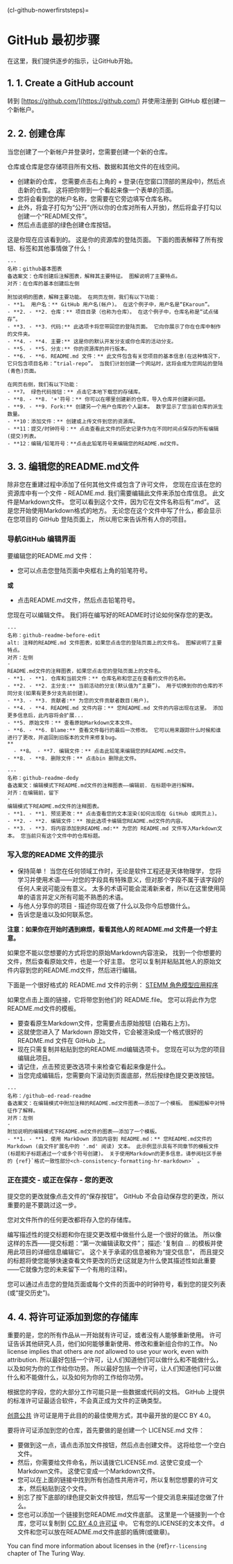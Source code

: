 (cl-github-nowerfirststeps)=
# GitHub 最初步骤

在这里，我们提供逐步的指示，让GitHub开始。

## 1. 1. Create a GitHub account

转到 [https://github.com/](https://github.com/) 并使用注册到 GitHub 框创建一个新帐户。

## 2. 2. 创建仓库

当您创建了一个新帐户并登录时，您需要创建一个新的仓库。

仓库或仓库是您存储项目所有文档、数据和其他文件的在线空间。

* 创建新的仓库， 您需要点击右上角的 + 登录(在您窗口顶部的黑段中)，然后点击新的仓库。 这将把你带到一个看起来像一个表单的页面。
* 您将会看到您的帐户名称，您需要在它旁边填写仓库名称。
* 此外，将盒子打勾为“公开”(所以你的仓库对所有人开放)，然后将盒子打勾以创建一个“README文件”。
* 然后点击底部的绿色创建仓库按钮。

这是你现在应该看到的。 这是你的资源库的登陆页面。 下面的图表解释了所有按钮、标签和其他事情做了什么！

```{figure} ../../figures/github-basic-diagram.jpg
---
名称：github基本图表
备选案文：仓库创建后注解图表，解释其主要特征。 图解说明了主要特点。
对齐：在仓库的基本创建后左侧
-
附加说明的图表，解释主要功能。 在网页左侧，我们有以下功能：
- **1。 用户名：** GitHub 用户名(帐户)。 在这个例子中，用户名是“EKaroun”。
- **2. - **2. 仓库：** 项目目录（也称为仓库）。 在这个例子中，仓库名称是“试点储存”。
- **3. - **3. 代码:** 此选项卡将您带回您的登陆页面。 它向你展示了你在仓库中制作的文件夹。
- **4. - **4. 主要:** 这是你的默认开发分支或你仓库的活动分支。
- **5. - **5. 分支:** 你的资源库的并行版本。
- **6. - **6. README.md 文件：** 此文件包含有关您项目的基本信息(在这种情况下，它只包含项目名称：“trial-repo”。 当我们计划创建一个网站时，这将会成为您网站的登陆(青色)页面。

在网页右侧，我们有以下功能：
- **7。 绿色代码按钮：** 点击它本地下载您的存储库。
- **8. - **8. '+'符号：** 你可以在哪里创建新的仓库，导入仓库并创建新问题。
- **9. - **9. Fork:** 创建另一个用户仓库的个人副本。 数字显示了您当前仓库的派生数量。
- **10：添加文件：** 创建或上传文件到您的资源库。
- **11：提交/时钟符号：** 点击查看此文件的历史记录作为在不同时间点保存的所有编辑(提交)列表。
- **12：编辑/铅笔符号：**点击此铅笔符号来编辑您的README.md文件。
```

## 3. 3. 编辑您的README.md文件

除非您在重建过程中添加了任何其他文件或包含了许可文件， 您现在应该在您的资源库中有一个文件 - README.md. 我们需要编辑此文件来添加仓库信息。 此文件是Markdown文件。 您可以看到这个文件，因为它在文件名称后有“.md”。 这是您开始使用Markdown格式的地方。 无论您在这个文件中写了什么，都会显示在您项目的 GitHub 登陆页面上， 所以用它来告诉所有人你的项目。

### 导航GitHub 编辑界面
要编辑您的README.md 文件：

* 您可以点击您登陆页面中央框右上角的铅笔符号。

**或**

* 点击README.md文件，然后点击铅笔符号。

您现在可以编辑文件。 我们将在编写好的README时讨论如何保存您的更改。

```{figure} ../../figures/github-readme-before-edit.jpg
---
名称：github-readme-before-edit
alt: 注释的README.md 文件图表，如果您点击您的登陆页面上的文件名。 图解说明了主要特点。
对齐：左侧
-
README.md文件的注释图表，如果您点击您的登陆页面上的文件名。
- **1. - **1. 仓库和当前文件：** 仓库名称和您正在查看的文件的名称。
- **2. - **2. 主分支:** 当前活动的分支(默认值为“主要”)。 用于切换到你的仓库的不同分支(如果有更多分支先前创建)。
- **3. - **3. 贡献者:** 为您的文件贡献者数目(用户)。
- **4. - **4. README.md 文件内容：** 您README.md 文件的内容出现在这里。 添加更多信息后，此内容将会扩展...
- **5. 原始文件：** 查看原始Markdown文本文件。
- **6. - **6. Blame:** 查看文件每行的最后一次修改。 它可以用来跟踪什么时候和谁进行了更改，并返回到旧版本的文件来修复bug。
**
  - **8。 - **7. 编辑文件：** 点击此铅笔来编辑您的README.md文件。
- **8. - **8. 删除文件：** 点击bin 删除此文件。
```

```{figure} ../../figures/github-readme-after-edit.jpg
---
名称：github-readme-dedy
备选案文：编辑模式下README.md文件的注释图表——编辑前. 在标题中进行解释。
对齐：在编辑前，留下
-
编辑模式下README.md文件的注释图表。
- **1. - **1. 预览更改：** 点击查看您的文本渲染(如何出现在 GitHub 或网页上)。
- **2. - **2. 编辑文件：** 按此选项卡编辑您README.md文件的内容。
- **3. - **3. 将内容添加到README.md:** 为您的 README.md 文件写入Markdown文本。 您当前只有这个文件中的仓库标题。
```

### 写入您的README 文件的提示

* 保持简单！ 当您在任何领域工作时，无论是软件工程还是天体物理学， 您将学习并使用术语——对您的字段具有特殊意义，但对那个字段不属于该字段的任何人来说可能没有意义。 太多的术语可能会混淆新来者，所以在这里使用简单的语言并定义所有可能不熟悉的术语。
* 与他人分享你的项目 - 描述你现在做了什么以及你今后想做什么。
* 告诉您是谁以及如何联系您。


**注意：如果你在开始时遇到麻烦，看看其他人的 README.md 文件是一个好主意。**

如果您不能以您想要的方式将您的原始Markdown内容渲染， 找到一个你想要的文件，然后查看原始文件，也是一个好主意。 您可以复制并粘贴其他人的原始文件内容到您的README.md文件，然后进行编辑。

下面是一个很好格式的 README.md 文件的示例： [STEMM 角色模型应用程序](https://github.com/KirstieJane/STEMMRoleModels/blob/gh-pages/README.md)

如果您点击上面的链接，它将带您到他们的 README.file。 您可以将此作为您README.md文件的模板。

* 要查看原生Markdown文件，您需要点击原始按钮 (白箱右上方)。
* 这就使您进入了 Markdown 原始文件，它会被渲染成一个格式很好的 README.md 文件在 GitHub 上。
* 现在只需复制并粘贴到您的README.md编辑选项卡。 您现在可以为您的项目编辑此项目。
* 请记住，点击预览更改选项卡来检查它看起来像是什么。
* 当您完成编辑后，您需要向下滚动到页面底部，然后按绿色提交更改按钮。

```{figure} ../../figures/github-edited-readme.jpg
---
名称：/github-ed-read-readme
备选案文：在编辑模式中附加注释的README.md文件图表——添加了一个模板。 图解图解中对特征作了解释。
对齐：左侧
-
附加说明的编辑模式下README.md文件的图表——添加了一个模板。
- **1. - **1. 使用 MarkDown 添加内容到 README.md：** 您README.md文件的Markdown (由文件扩展名中的 '.md' 阅读) 文本。 此示例显示具有不同章节的模板文件 (标题和子标题通过一个或多个符号创建)。 关于使用Markdown的更多信息，请参阅社区手册的 {ref}`格式一致性部分<ch-consistency-formatting-hr-markdown>` 。
```
### 正在提交 - 或正在保存 - 您的更改
提交您的更改就像点击文件的“保存按钮”。 GitHub 不会自动保存您的更改，所以重要的是不要跳过这一步。

您对文件所作的任何更改都将存入您的存储库。

编写描述性的提交标题和你在提交更改框中做些什么是一个很好的做法。 所以像这样的东西——提交标题：“第一次编辑读取文件”； 描述: '复制自 … 的模板并使用此项目的详细信息编辑它'。 这个关于承诺的信息被称为“提交信息”， 而且提交的标题将使您能够快速查看文件更改的历史(这就是为什么使其描述性如此重要――它就像为您的未来留下一个有用的注释)。

您可以通过点击您的登陆页面或每个文件的页面中的时钟符号，看到您的提交列表(或“提交历史”)。

## 4. 4. 将许可证添加到您的存储库

重要的是，您的所有作品从一开始就有许可证，或者没有人能够重新使用。 许可证告诉其他研究人员，他们如何能够重新使用、修改和重新组合你的工作。 No license implies that others are *not* allowed to use your work, even with attribution. 所以最好包括一个许可，让人们知道他们可以做什么和不能做什么，以及如何为你的工作给你功劳。 所以最好包括一个许可，让人们知道他们可以做什么和不能做什么，以及如何为你的工作给你功劳。

根据您的字段，您的大部分工作可能只是一些数据或代码的文档。 GitHub 上提供的标准许可证最适合软件，不会真正成为文件的正确类型。

[创意公共](https://creativecommons.org/licenses/) 许可证是用于此目的的最佳使用方式，其中最开放的是CC BY 4.0。

要将许可证添加到您的仓库，首先要做的是创建一个 LICENSE.md 文件：

* 要做到这一点，请点击添加文件按钮，然后点击创建文件。 这将给您一个空白文件。
* 然后，你需要给文件命名，所以请拨它LICENSE.md. 这使它变成一个Markdown文件。 这使它变成一个Markdown文件。
* 您可以在上面的链接中找到所有创造性共用许可，所以复制您想要的许可文本，然后粘贴到这个文件。
* 别忘了按下底部的绿色提交新文件按钮，然后写一个提交消息来描述您做了什么。
* 您也可以添加一个链接到您README.md文件底部。 这里是一个链接到一个仓库，您可以复制到 [CC BY 4.0 许可证](https://github.com/santisoler/cc-licenses) 中。 它有您的LICENSE的文本文件。 d 文件和您可以放在README.md文件底部的盾牌(或徽章)。

You can find more information about licenses in the {ref}`rr-licensing` chapter of The Turing Way.
